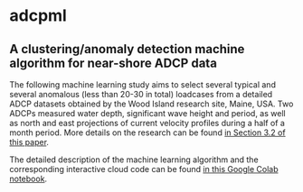 # adcpml
## A clustering/anomaly detection machine algorithm for near-shore ADCP data
The following machine learning study aims to select several typical and several anomalous (less than 20-30 in total) loadcases from a detailed ADCP datasets obtained by the Wood Island research site, Maine, USA. Two ADCPs measured water depth, significant wave height and period, as well as north and east projections of current velocity profiles during a half of a month period. More details on the research can be found [in Section 3.2 of this paper](https://github.com/alexanderknysh/adcpml/blob/main/paper.pdf).

The detailed description of the machine learning algorithm and the corresponding interactive cloud code can be found [in this Google Colab notebook](https://github.com/alexanderknysh/adcpml/blob/main/adcpml.ipynb).
